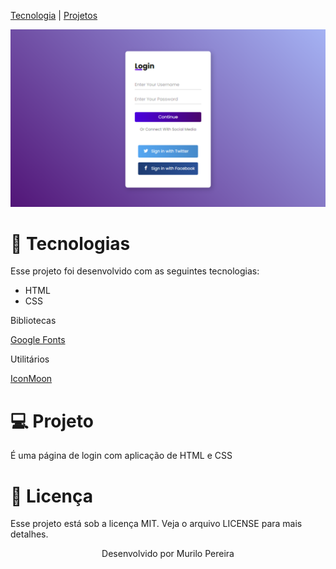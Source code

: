 [Tecnologia](#🚀-tecnologias) | [Projetos](#💻-projeto)

![Settings_Step_2](/assets/fotos/projeto.png)

# 🚀 Tecnologias

Esse projeto foi desenvolvido com as seguintes tecnologias:

- HTML
- CSS

Bibliotecas

[Google Fonts](https://fonts.google.com/)
</br>

Utilitários<br>

[IconMoon](https://icomoon.io/)

# 💻 Projeto

É uma página de login com aplicação de HTML e CSS

# 📝 Licença

Esse projeto está sob a licença MIT. Veja o arquivo LICENSE para mais detalhes.

<center> Desenvolvido por Murilo Pereira
